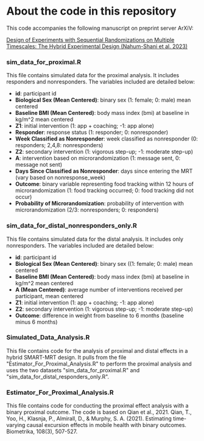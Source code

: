 # About the code in this repository

This code accompanies the following manuscript on preprint server ArXiV:

[Design of Experiments with Sequential Randomizations on Multiple Timescales: The Hybrid Experimental Design (Nahum-Shani et al. 2023)](https://arxiv.org/abs/2302.09046)

### sim_data_for_proximal.R

This file contains simulated data for the proximal analysis. It includes responders and nonresponders. The variables included are detailed below:

- **id**: participant id
- **Biological Sex (Mean Centered)**: binary sex (1: female; 0: male) mean centered 
- **Baseline BMI (Mean Centered)**: body mass index (bmi) at baseline in kg/m^2 mean centered
- **Z1**: initial intervention (1: app + coaching; -1: app alone)
- **Responder**: response status (1: responder; 0: nonresponder)
- **Week Classified as Nonresponder**: week classified as nonresponder (0: responders; 2,4,8: nonresponders)
- **Z2**: secondary intervention (1: vigorous step-up; -1: moderate step-up)
- **A**: intervention based on microrandomization (1: message sent, 0: message not sent)
- **Days Since Classified as Nonresponder**: days since entering the MRT (vary based on nonresponse_week)
- **Outcome**: binary variable representing food tracking within 12 hours of microrandomization (1: food tracking occurred; 0: food tracking did not occur)
- **Probability of Microrandomization**: probability of intervention with microrandomization (2/3: nonresponders; 0: responders)

### sim_data_for_distal_nonresponders_only.R

This file contains simulated data for the distal analysis. It includes only nonresponders. The variables included are detailed below:

- **id**: participant id
- **Biological Sex (Mean Centered)**: binary sex ((1: female; 0: male) mean centered 
- **Baseline BMI (Mean Centered)**: body mass index (bmi) at baseline in kg/m^2 mean centered
- **A (Mean Centered)**: average number of interventions received per participant, mean centered
- **Z1**: initial intervention (1: app + coaching; -1: app alone)
- **Z2**: secondary intervention (1: vigorous step-up; -1: moderate step-up)
- **Outcome**: difference in weight from baseline to 6 months (baseline minus 6 months)

### Simulated_Data_Analysis.R

This file contains code for the analysis of proximal and distal effects in a hybrid SMART-MRT design. It pulls from the file "Estimator_For_Proximal_Analysis.R" to perform the proximal analysis and uses the two datasets "sim_data_for_proximal.R" and "sim_data_for_distal_responders_only.R".

### Estimator_For_Proximal_Analysis.R

This file contains code for conducting the proximal effect analysis with a binary proximal outcome. The code is based on Qian et al., 2021.
Qian, T., Yoo, H., Klasnja, P., Almirall, D., & Murphy, S. A. (2021). Estimating time-varying causal excursion effects in mobile health with binary outcomes. Biometrika, 108(3), 507-527.


